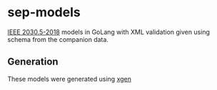 # sep-models
[IEEE 2030.5-2018](https://standards.ieee.org/ieee/2030.5/5897/) models in GoLang with XML validation given using schema from the companion data.

## Generation
These models were generated using [xgen](https://github.com/xuri/xgen)
